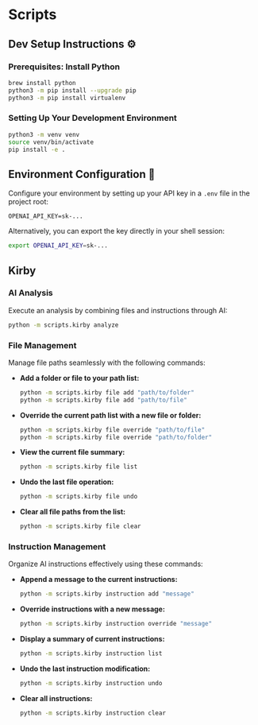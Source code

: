 # Scripts

## Dev Setup Instructions ⚙️

### Prerequisites: Install Python

```bash
brew install python
python3 -m pip install --upgrade pip
python3 -m pip install virtualenv
```

### Setting Up Your Development Environment

```bash
python3 -m venv venv
source venv/bin/activate
pip install -e .
```

## Environment Configuration 🔐

Configure your environment by setting up your API key in a `.env` file in the project root:

```env
OPENAI_API_KEY=sk-...
```

Alternatively, you can export the key directly in your shell session:

```bash
export OPENAI_API_KEY=sk-...
```

## Kirby

### AI Analysis

Execute an analysis by combining files and instructions through AI:

```bash
python -m scripts.kirby analyze
```

### File Management

Manage file paths seamlessly with the following commands:

- **Add a folder or file to your path list:**
  ```bash
  python -m scripts.kirby file add "path/to/folder"
  python -m scripts.kirby file add "path/to/file"
  ```

- **Override the current path list with a new file or folder:**
  ```bash
  python -m scripts.kirby file override "path/to/file"
  python -m scripts.kirby file override "path/to/folder"
  ```

- **View the current file summary:**
  ```bash
  python -m scripts.kirby file list
  ```

- **Undo the last file operation:**
  ```bash
  python -m scripts.kirby file undo
  ```

- **Clear all file paths from the list:**
  ```bash
  python -m scripts.kirby file clear
  ```

### Instruction Management

Organize AI instructions effectively using these commands:

- **Append a message to the current instructions:**
  ```bash
  python -m scripts.kirby instruction add "message"
  ```

- **Override instructions with a new message:**
  ```bash
  python -m scripts.kirby instruction override "message"
  ```

- **Display a summary of current instructions:**
  ```bash
  python -m scripts.kirby instruction list
  ```

- **Undo the last instruction modification:**
  ```bash
  python -m scripts.kirby instruction undo
  ```

- **Clear all instructions:**
  ```bash
  python -m scripts.kirby instruction clear
  ```
